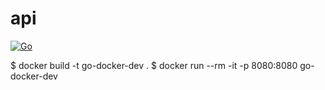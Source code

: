 # api

[![Go](https://github.com/muratmirgun/api/actions/workflows/go.yml/badge.svg)](https://github.com/muratmirgun/api/actions/workflows/go.yml)

$ docker build -t go-docker-dev .
$ docker run --rm -it -p 8080:8080 go-docker-dev